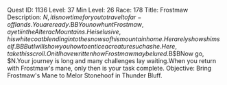 Quest ID: 1136
Level: 37
Min Level: 26
Race: 178
Title: Frostmaw
Description: $N, it is now time for you to travel to far-off lands.You are ready.$B$BYou now hunt Frostmaw, a yeti in the Alterac Mountains.He is elusive, his white coat blending into the snows of his mountain home.He rarely shows himself.$B$BBut I will show you how to entice a creature such as he.Here, take this scroll.On it I have written how Frostmaw may be lured.$B$BNow go, $N.Your journey is long and many challenges lay waiting.When you return with Frostmaw's mane, only then is your task complete.
Objective: Bring Frostmaw's Mane to Melor Stonehoof in Thunder Bluff.
